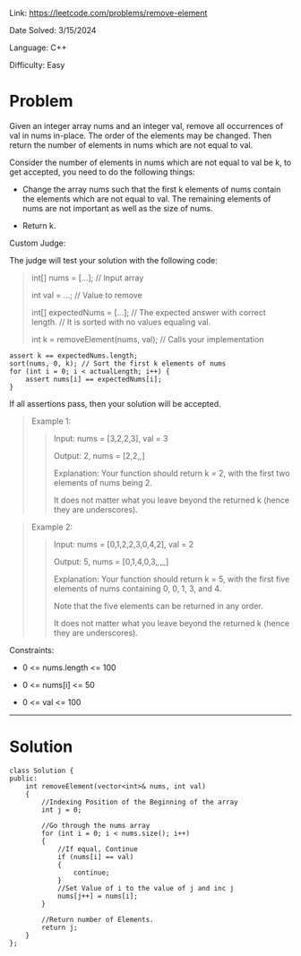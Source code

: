 Link: https://leetcode.com/problems/remove-element

Date Solved: 3/15/2024

Language: C++

Difficulty: Easy

# Problem

Given an integer array nums and an integer val, remove all occurrences of val in nums in-place. The order of the elements may be changed. Then return the number of elements in nums which are not equal to val.

Consider the number of elements in nums which are not equal to val be k, to get accepted, you need to do the following things:

- Change the array nums such that the first k elements of nums contain the elements which are not equal to val. The remaining elements of nums are not important as well as the size of nums.
  
- Return k.
  
Custom Judge:

The judge will test your solution with the following code:

>int[] nums = [...]; // Input array
>
>int val = ...; // Value to remove
>
>int[] expectedNums = [...]; // The expected answer with correct length.
>                            // It is sorted with no values equaling val.
>
>int k = removeElement(nums, val); // Calls your implementation

```
assert k == expectedNums.length;
sort(nums, 0, k); // Sort the first k elements of nums
for (int i = 0; i < actualLength; i++) {
    assert nums[i] == expectedNums[i];
}
```
If all assertions pass, then your solution will be accepted.

>Example 1:
>
>>Input: nums = [3,2,2,3], val = 3
>>
>>Output: 2, nums = [2,2,_,_]
>>
>>Explanation: Your function should return k = 2, with the first two elements of nums being 2.
>>
>>It does not matter what you leave beyond the returned k (hence they are underscores).

>Example 2:
>
>>Input: nums = [0,1,2,2,3,0,4,2], val = 2
>>
>>Output: 5, nums = [0,1,4,0,3,_,_,_]
>>
>>Explanation: Your function should return k = 5, with the first five elements of nums containing 0, 0, 1, 3, and 4.
>>
>>Note that the five elements can be returned in any order.
>>
>>It does not matter what you leave beyond the returned k (hence they are underscores).
 
Constraints:

- 0 <= nums.length <= 100

- 0 <= nums[i] <= 50
  
- 0 <= val <= 100

---

# Solution

```
class Solution {
public:
    int removeElement(vector<int>& nums, int val) 
    {
        //Indexing Position of the Beginning of the array
        int j = 0;

        //Go through the nums array
        for (int i = 0; i < nums.size(); i++)
        {
            //If equal, Continue
            if (nums[i] == val)
            {
                continue;
            }
            //Set Value of i to the value of j and inc j
            nums[j++] = nums[i];
        }

        //Return number of Elements.
        return j;
    }
};
```
